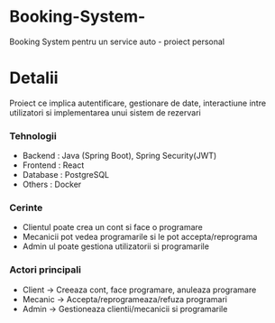 # Booking-System-
Booking System pentru un service auto - proiect personal 

# Detalii
Proiect ce implica autentificare, gestionare de date, interactiune intre utilizatori si implementarea unui sistem de rezervari

### Tehnologii 
- Backend : Java (Spring Boot), Spring Security(JWT)
- Frontend : React
- Database : PostgreSQL
- Others : Docker

### Cerinte
- Clientul poate crea un cont si face o programare
- Mecanicii pot vedea programarile si le pot accepta/reprograma
- Admin ul poate gestiona utilizatorii si programarile

### Actori principali
- Client -> Creeaza cont, face programare, anuleaza programare
- Mecanic -> Accepta/reprogrameaza/refuza programari
- Admin -> Gestioneaza clientii/mecanicii si programarile

